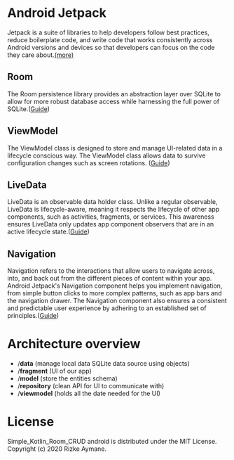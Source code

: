 # Android Jetpack
Jetpack is a suite of libraries to help developers follow best practices, reduce boilerplate code, and write code that works consistently across Android versions and devices so that developers can focus on the code they care about.[(more)](https://developer.android.com/jetpack/?gclid=CjwKCAjw8MD7BRArEiwAGZsrBcWWPlbqOVdetcKYhpKiDONWNEccFtASkfuCydKnrWjNhUFhwOVwYxoCH24QAvD_BwE&gclsrc=aw.ds "(more)")

## Room
The Room persistence library provides an abstraction layer over SQLite to allow for more robust database access while harnessing the full power of SQLite.([Guide](https://developer.android.com/topic/libraries/architecture/room?gclid=CjwKCAjw8MD7BRArEiwAGZsrBezbhFbt_rq_AWHuENJ9VnCwZaeWnRyvgpOi1pN3S_g-9T_aN6hmaxoCF6kQAvD_BwE&gclsrc=aw.ds "Guide"))

## ViewModel
The ViewModel class is designed to store and manage UI-related data in a lifecycle conscious way. The ViewModel class allows data to survive configuration changes such as screen rotations. ([Guide](https://developer.android.com/topic/libraries/architecture/viewmodel "Guide"))

## LiveData
LiveData is an observable data holder class. Unlike a regular observable, LiveData is lifecycle-aware, meaning it respects the lifecycle of other app components, such as activities, fragments, or services. This awareness ensures LiveData only updates app component observers that are in an active lifecycle state.([Guide](https://developer.android.com/topic/libraries/architecture/livedata "Guide"))

## Navigation
Navigation refers to the interactions that allow users to navigate across, into, and back out from the different pieces of content within your app. Android Jetpack's Navigation component helps you implement navigation, from simple button clicks to more complex patterns, such as app bars and the navigation drawer. The Navigation component also ensures a consistent and predictable user experience by adhering to an established set of principles.([Guide](https://developer.android.com/guide/navigation "Guide"))

# Architecture overview
- /**data** (manage local data SQLite data source using objects)
- /**fragment** (UI of our app)
- /**model** (store the entities schema)
- /**repository** (clean API for UI to communicate with)
- /**viewmodel** (holds all the date needed for the UI)

# License
Simple_Kotlin_Room_CRUD android is distributed under the MIT License. 
Copyright (c) 2020 Rizke Aymane.

